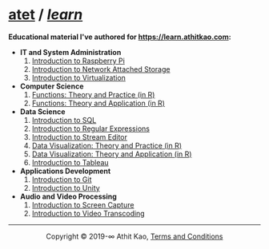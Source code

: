 ﻿# [atet](https://github.com/atet) / [**_learn_**](https://github.com/atet/learn)

**Educational material I've authored for https://learn.athitkao.com:**

* **IT and System Administration**
   1. [Introduction to Raspberry Pi](https://github.com/atet/learn/blob/master/raspberrypi/README.md#atet--learn--raspberrypi)
   2. [Introduction to Network Attached Storage](https://github.com/atet/learn/blob/master/nas/README.md#atet--learn--nas)
   3. [Introduction to Virtualization](https://github.com/atet/learn/blob/master/virtual/README.md#atet--learn--virtual)
* **Computer Science**
   1. [Functions: Theory and Practice (in R)](http://learn.athitkao.com/presentation_functions1.html)
   2. [Functions: Theory and Application (in R)](http://learn.athitkao.com/presentation_functions2.html)
* **Data Science**
   1. [Introduction to SQL](https://github.com/atet/learn/blob/master/sql/README.md#atet--learn--sql)
   2. [Introduction to Regular Expressions](https://github.com/atet/learn/blob/master/regex/README.md#atet--learn--regex)
   3. [Introduction to Stream Editor](https://github.com/atet/learn/blob/master/sed/README.md#atet--learn--sed)
   4. [Data Visualization: Theory and Practice (in R)](http://learn.athitkao.com/presentation_datavis1.html)
   5. [Data Visualization: Theory and Application (in R)](http://learn.athitkao.com/presentation_datavis2.html)
   6. [Introduction to Tableau](https://github.com/atet/learn/blob/master/tableau/README.md#atet--learn--tableau)
* **Applications Development**
   1. [Introduction to Git](https://github.com/atet/learn/blob/master/git/README.md#atet--learn--git)
   2. [Introduction to Unity](https://github.com/atet/learn/blob/master/unity/README.md#atet--learn--unity)
* **Audio and Video Processing**
   1. [Introduction to Screen Capture](https://github.com/atet/learn/blob/master/capture/README.md#atet--learn--capture)
   2. [Introduction to Video Transcoding](https://github.com/atet/learn/blob/master/codec/README.md#atet--learn--codec)

--------------------------------------------------------------------------------------------------

<p align="center">Copyright © 2019-∞ Athit Kao, <a href="http://www.athitkao.com/tos.html" target="_blank">Terms and Conditions</a></p>
